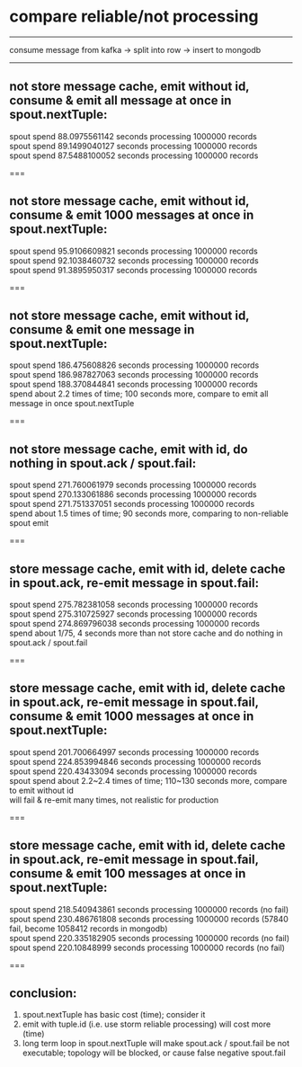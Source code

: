 # compare reliable/not processing
---
consume message from kafka -> split into row -> insert to mongodb

---

not store message cache, emit without id, consume & emit all message at once in spout.nextTuple:
---
spout spend 88.0975561142 seconds processing 1000000 records  
spout spend 89.1499040127 seconds processing 1000000 records  
spout spend 87.5488100052 seconds processing 1000000 records  

===

not store message cache, emit without id, consume & emit 1000 messages at once in spout.nextTuple:
---
spout spend 95.9106609821 seconds processing 1000000 records  
spout spend 92.1038460732 seconds processing 1000000 records  
spout spend 91.3895950317 seconds processing 1000000 records  

===

not store message cache, emit without id, consume & emit one message in spout.nextTuple:
---
spout spend 186.475608826 seconds processing 1000000 records  
spout spend 186.987827063 seconds processing 1000000 records  
spout spend 188.370844841 seconds processing 1000000 records  
spend about 2.2 times of time; 100 seconds more, compare to emit all message in once spout.nextTuple

===

not store message cache, emit with id, do nothing in spout.ack / spout.fail:  
---
spout spend 271.760061979 seconds processing 1000000 records  
spout spend 270.133061886 seconds processing 1000000 records  
spout spend 271.751337051 seconds processing 1000000 records  
spend about 1.5 times of time; 90 seconds more, comparing to non-reliable spout emit 

===

store message cache, emit with id, delete cache in spout.ack, re-emit message in spout.fail:
---
spout spend 275.782381058 seconds processing 1000000 records  
spout spend 275.310725927 seconds processing 1000000 records  
spout spend 274.869796038 seconds processing 1000000 records  
spend about 1/75, 4 seconds more than not store cache and do nothing in spout.ack / spout.fail

===

store message cache, emit with id, delete cache in spout.ack, re-emit message in spout.fail, consume & emit 1000 messages at once in spout.nextTuple:
---
spout spend 201.700664997 seconds processing 1000000 records  
spout spend 224.853994846 seconds processing 1000000 records  
spout spend 220.43433094 seconds processing 1000000 records  
spout spend about 2.2~2.4 times of time; 110~130 seconds more, compare to emit without id  
will fail & re-emit many times, not realistic for production  

===

store message cache, emit with id, delete cache in spout.ack, re-emit message in spout.fail, consume & emit 100 messages at once in spout.nextTuple:
---
spout spend 218.540943861 seconds processing 1000000 records (no fail)  
spout spend 230.486761808 seconds processing 1000000 records (57840 fail, become 1058412 records in mongodb)  
spout spend 220.335182905 seconds processing 1000000 records (no fail)  
spout spend 220.10848999 seconds processing 1000000 records (no fail)  

===

conclusion:
---
1. spout.nextTuple has basic cost (time); consider it  
2. emit with tuple.id (i.e. use storm reliable processing) will cost more (time)  
3. long term loop in spout.nextTuple will make spout.ack / spout.fail be not executable; topology will be blocked, or cause false negative spout.fail  